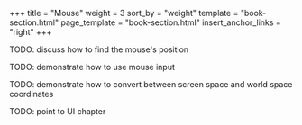 +++
title = "Mouse"
weight = 3
sort_by = "weight"
template = "book-section.html"
page_template = "book-section.html"
insert_anchor_links = "right"
+++

TODO: discuss how to find the mouse's position

TODO: demonstrate how to use mouse input

TODO: demonstrate how to convert between screen space and world space coordinates

TODO: point to UI chapter
